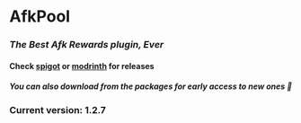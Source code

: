 # AfkPool

### _The Best Afk Rewards plugin, Ever_

#### Check **[spigot](https://v.gd/AfkPool)** or **[modrinth](https://modrinth.com/plugin/afk-pool/version/1.2.7)** for releases

##### _You can also download from the packages for early access to new ones 🤫_

### Current version: <b>1.2.7</b>
